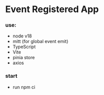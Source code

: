 # Event Registered App


### use:
- node v18
- mitt (for global event emit) 
- TypeScript
- Vite
- pinia store
- axios

### start 
 - run npm ci